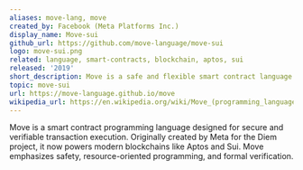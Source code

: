```yaml
---
aliases: move-lang, move
created_by: Facebook (Meta Platforms Inc.)
display_name: Move-sui
github_url: https://github.com/move-language/move-sui
logo: move-sui.png
related: language, smart-contracts, blockchain, aptos, sui
released: '2019'
short_description: Move is a safe and flexible smart contract language originally developed by Meta for the Diem blockchain.
topic: move-sui
url: https://move-language.github.io/move
wikipedia_url: https://en.wikipedia.org/wiki/Move_(programming_language)
---
```

Move is a smart contract programming language designed for secure and verifiable transaction execution. Originally created by Meta for the Diem project, it now powers modern blockchains like Aptos and Sui. Move emphasizes safety, resource-oriented programming, and formal verification.
